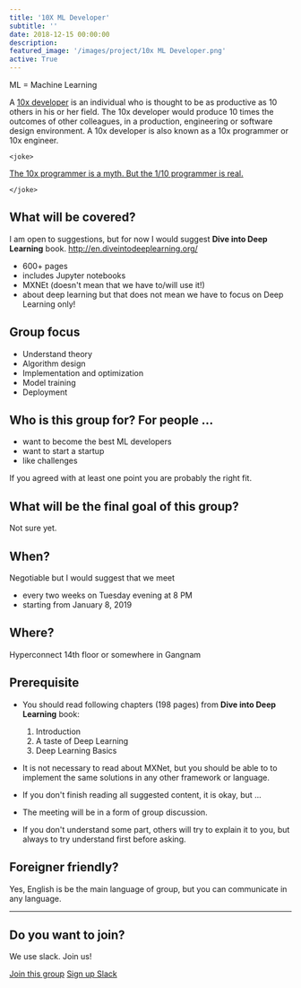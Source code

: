 ```yaml
---
title: '10X ML Developer'
subtitle: ''
date: 2018-12-15 00:00:00
description: 
featured_image: '/images/project/10x ML Developer.png'
active: True
---
```


  ML = Machine Learning

  A [10x developer](https://www.techopedia.com/definition/31673/10x-developer) is an individual who is thought to be as productive as 10 others in his or her field. 
  The 10x developer would produce 10 times the outcomes of other colleagues, in a production, engineering or software design environment.
  A 10x developer is also known as a 10x programmer or 10x engineer.
  


  `<joke>`

  [The 10x programmer is a myth. But the 1/10 programmer is real.](https://hackernoon.com/the-10x-programmer-is-a-myth-7f9074afc038)

  `</joke>`


## What will be covered?
  I am open to suggestions, but for now I would suggest **Dive into Deep Learning** book.
  http://en.diveintodeeplearning.org/

  * 600+ pages
  * includes Jupyter notebooks
  * MXNEt (doesn't mean that we have to/will use it!)
  * about deep learning but that does not mean we have to focus on Deep Learning only!

## Group focus
  * Understand theory
  * Algorithm design
  * Implementation and optimization
  * Model training
  * Deployment

## Who is this group for? For people ...
  * want to become the best ML developers
  * want to start a startup
  * like challenges

 If you agreed with at least one point you are probably the right fit.

## What will be the final goal of this group?
  Not sure yet.

## When?

Negotiable but I would suggest that we meet

* every two weeks on Tuesday evening at 8 PM
* starting from January 8, 2019

## Where?
  Hyperconnect 14th floor or somewhere in Gangnam


## Prerequisite

* You should read following chapters (198 pages) from **Dive into Deep Learning** book:
  1. Introduction
  2. A taste of Deep Learning
  3. Deep Learning Basics

* It is not necessary to read about MXNet, but you should be able to to implement the same solutions in any other framework or language.
* If you don't finish reading all suggested content, it is okay, but ...
* The meeting will be in a form of group discussion.
* If you don't understand some part, others will try to explain it to you, but always to try understand first before asking.


## Foreigner friendly?
  Yes, English is be the main language of group, but you can communicate in any language.


---

## Do you want to join?

We use slack. Join us!

<a href="https://seoulai.slack.com/messages/CEU0W110Q" class="button button--large">Join this group</a>
<a href="https://seoulai.herokuapp.com/" class="button button--large">Sign up Slack</a>
